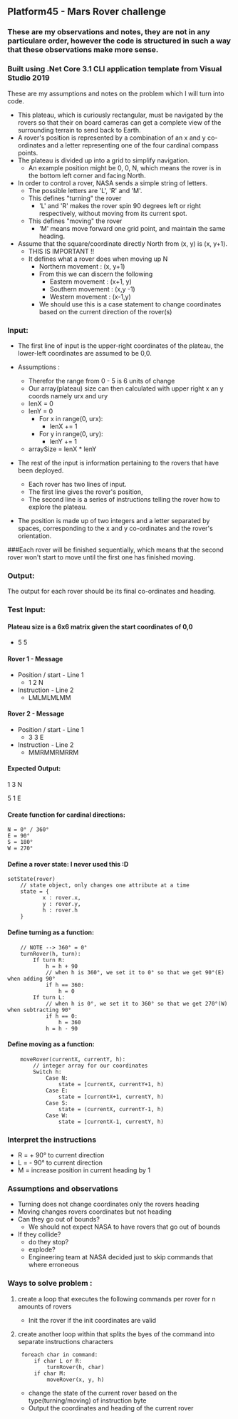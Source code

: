 ## Platform45 - Mars Rover challenge

### These are my observations and notes, they are not in any particulare order, however the code is structured in such a way that these observations make more sense.

### Built using .Net Core 3.1 CLI application template from Visual Studio 2019

These are my assumptions and notes on the problem which I will turn into code.
- This plateau, which is curiously rectangular, must be navigated by the rovers so that their on board cameras can get a complete view of the surrounding terrain to send back to Earth.
- A rover's position is represented by a combination of an x and y co-ordinates and a letter representing one of the four cardinal compass points.
- The plateau is divided up into a grid to simplify navigation.
    - An example position might be 0, 0, N, which means the rover is in the bottom left corner and facing North.
- In order to control a rover, NASA sends a simple string of letters.
    - The possible letters are 'L', 'R' and 'M'.
    - This defines "turning" the rover
        - 'L' and 'R' makes the rover spin 90 degrees left or right respectively, without moving from its current spot.
    - This defines "moving" the rover
        - 'M' means move forward one grid point, and maintain the same heading.
- Assume that the square/coordinate directly North from (x, y) is (x, y+1).
    - THIS IS IMPORTANT !!
    - It defines what a rover does when moving up N
        - Northern movement : (x, y+1)
        - From this we can discern the following
            - Eastern movement : (x+1, y)
            - Southern movement : (x,y -1)
            - Western movement : (x-1,y)
        - We should use this is a case statement to change coordinates based on the current direction of the rover(s)

### Input:
- The first line of input is the upper-right coordinates of the plateau, the lower-left coordinates are assumed to be 0,0.
- Assumptions :
    - Therefor the range from 0 - 5 is 6 units of change
    - Our array(plateau) size can then calculated with upper right x an y coords namely urx and ury
    - lenX = 0
    - lenY = 0
        - For x in range(0, urx):
            - lenX += 1
        - For y in range(0, ury):
            - lenY += 1
    - arraySize = lenX * lenY

- The rest of the input is information pertaining to the rovers that have been deployed.
    - Each rover has two lines of input.
    - The first line gives the rover's position,
    - The second line is a series of instructions telling the rover how to explore the plateau.

- The position is made up of two integers and a letter separated by spaces, corresponding to the x and y co-ordinates and the rover's orientation.

###Each rover will be finished sequentially, which means that the second rover won't start to move until the first one has finished moving.

### Output:

The output for each rover should be its final co-ordinates and heading.

### Test Input:
#### Plateau size is a 6x6 matrix given the start coordinates of 0,0
- 5 5
  
#### Rover 1 - Message
- Position / start - Line 1
    - 1 2 N
- Instruction - Line 2
    - LMLMLMLMM
      
#### Rover 2 - Message
- Position / start - Line 1
    - 3 3 E
- Instruction - Line 2
    - MMRMMRMRRM

#### Expected Output:

1 3 N

5 1 E

#### Create function for cardinal directions: 

    N = 0° / 360°
    E = 90°
    S = 180°
    W = 270°

#### Define a rover state: I never used this :D

    setState(rover)
        // state object, only changes one attribute at a time
        state = {
               x : rover.x,
               y : rover.y,
               h : rover.h
        }

#### Define turning as a function:
        
        // NOTE --> 360° = 0° 
        turnRover(h, turn):
            If turn R:
                h = h + 90
                // when h is 360°, we set it to 0° so that we get 90°(E) when adding 90°
                if h == 360:
                    h = 0
            If turn L:
                // when h is 0°, we set it to 360° so that we get 270°(W) when subtracting 90°
                if h == 0:
                    h = 360
                h = h - 90
#### Define moving as a function: 
        
        moveRover(currentX, currentY, h):
            // integer array for our coordinates
            Switch h:
                Case N:
                    state = [currentX, currentY+1, h)
                Case E:
                    state = [currentX+1, currentY, h)
                Case S:
                    state = (currentX, currentY-1, h)
                Case W:
                    state = [currentX-1, currentY, h)

### Interpret the instructions
- R = + 90° to current direction
- L = - 90° to current direction
- M = increase position in current heading by 1
### Assumptions and observations
- Turning does not change coordinates only the rovers heading
- Moving changes rovers coordinates but not heading
- Can they go out of bounds?
    - We should not expect NASA to have rovers that go out of bounds
- If they collide?
    - do they stop?
    - explode?
    - Engineering team at NASA decided just to skip commands that where erroneous
### Ways to solve problem :
1. create a loop that executes the following commands per rover for n amounts of rovers
    - Init the rover if the init coordinates are valid

2. create another loop within that splits the byes of the command into separate instructions characters
            
        foreach char in command:
            if char L or R:
                turnRover(h, char)
            if char M:
                moveRover(x, y, h)
    - change the state of the current rover based on the type(turning/moving) of instruction byte
    - Output the coordinates and heading of the current rover
